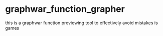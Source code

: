 # graphwar_function_grapher
this is a graphwar function previewing tool to effectively avoid mistakes is games
